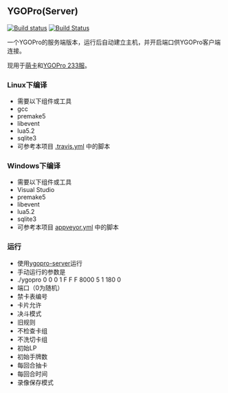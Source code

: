 ## YGOPro(Server)
[![Build status](https://ci.appveyor.com/api/projects/status/qgkqi6o0wq7qn922/branch/server?svg=true)](https://ci.appveyor.com/project/zh99998/ygopro/branch/server)
[![Build Status](https://travis-ci.org/moecube/ygopro.svg?branch=server)](https://travis-ci.org/moecube/ygopro)

一个YGOPro的服务端版本，运行后自动建立主机，并开启端口供YGOPro客户端连接。

现用于[萌卡](https://mycard.moe/)和[YGOPro 233服](http://mercury233.me/ygosrv233/)。

### Linux下编译
* 需要以下组件或工具
 * gcc
 * premake5
 * libevent
 * lua5.2
 * sqlite3
* 可参考本项目 [.travis.yml](https://github.com/mycard/ygopro/blob/server/.travis.yml) 中的脚本

### Windows下编译
* 需要以下组件或工具
 * Visual Studio
 * premake5
 * libevent
 * lua5.2
 * sqlite3
* 可参考本项目 [appveyor.yml](https://github.com/mycard/ygopro/blob/server/appveyor.yml) 中的脚本

### 运行
* 使用[ygopro-server](https://github.com/mycard/ygopro-server)运行
* 手动运行的参数是
 * ./ygopro 0 0 0 1 F F F 8000 5 1 180 0
 * 端口（0为随机）
 * 禁卡表编号
 * 卡片允许
 * 决斗模式
 * 旧规则
 * 不检查卡组
 * 不洗切卡组
 * 初始LP
 * 初始手牌数
 * 每回合抽卡
 * 每回合时间
 * 录像保存模式
